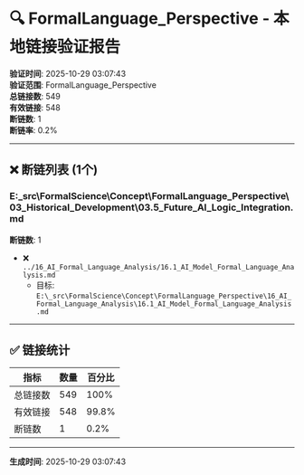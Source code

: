 ﻿# 🔍 FormalLanguage_Perspective - 本地链接验证报告

**验证时间**: 2025-10-29 03:07:43  
**验证范围**: FormalLanguage_Perspective  
**总链接数**: 549  
**有效链接**: 548  
**断链数**: 1  
**断链率**: 0.2%

---

## ❌ 断链列表 (1个)

### E:\_src\FormalScience\Concept\FormalLanguage_Perspective\03_Historical_Development\03.5_Future_AI_Logic_Integration.md

**断链数**: 1

- ❌ `../16_AI_Formal_Language_Analysis/16.1_AI_Model_Formal_Language_Analysis.md`  
  - 目标: `E:\_src\FormalScience\Concept\FormalLanguage_Perspective\16_AI_Formal_Language_Analysis\16.1_AI_Model_Formal_Language_Analysis.md`  

---

## ✅ 链接统计

| 指标 | 数量 | 百分比 |
|------|------|--------|
| 总链接数 | 549 | 100% |
| 有效链接 | 548 | 99.8% |
| 断链数 | 1 | 0.2% |

---

**生成时间**: 2025-10-29 03:07:43
